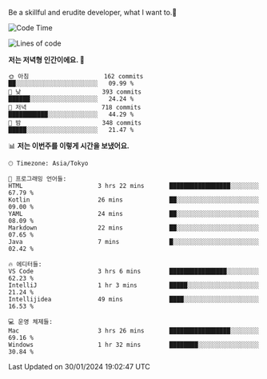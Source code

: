 Be a skillful and erudite developer, what I want to.👶

<!--START_SECTION:waka-->
![Code Time](http://img.shields.io/badge/Code%20Time-425%20hrs%2057%20mins-blue)

![Lines of code](https://img.shields.io/badge/%EC%A0%80%EB%8A%94%20%EC%97%AC%ED%83%9C%EA%B9%8C%EC%A7%80%20-756.1%20thousand%20%EC%A4%84%EC%9D%98%20%EC%BD%94%EB%93%9C%EB%A5%BC%20%EC%9E%91%EC%84%B1%ED%96%88%EC%96%B4%EC%9A%94.-blue)

**저는 저녁형 인간이에요. 🦉** 

```text
🌞 아침                     162 commits         ██░░░░░░░░░░░░░░░░░░░░░░░   09.99 % 
🌆 낮　                     393 commits         ██████░░░░░░░░░░░░░░░░░░░   24.24 % 
🌃 저녁                     718 commits         ███████████░░░░░░░░░░░░░░   44.29 % 
🌙 밤　                     348 commits         █████░░░░░░░░░░░░░░░░░░░░   21.47 % 
```


📊 **저는 이번주를 이렇게 시간을 보냈어요.** 

```text
🕑︎ Timezone: Asia/Tokyo

💬 프로그래밍 언어들: 
HTML                     3 hrs 22 mins       █████████████████░░░░░░░░   67.79 % 
Kotlin                   26 mins             ██░░░░░░░░░░░░░░░░░░░░░░░   09.00 % 
YAML                     24 mins             ██░░░░░░░░░░░░░░░░░░░░░░░   08.09 % 
Markdown                 22 mins             ██░░░░░░░░░░░░░░░░░░░░░░░   07.65 % 
Java                     7 mins              █░░░░░░░░░░░░░░░░░░░░░░░░   02.42 % 

🔥 에디터들: 
VS Code                  3 hrs 6 mins        ████████████████░░░░░░░░░   62.23 % 
IntelliJ                 1 hr 3 mins         █████░░░░░░░░░░░░░░░░░░░░   21.24 % 
Intellijidea             49 mins             ████░░░░░░░░░░░░░░░░░░░░░   16.53 % 

💻 운영 체제들: 
Mac                      3 hrs 26 mins       █████████████████░░░░░░░░   69.16 % 
Windows                  1 hr 32 mins        ████████░░░░░░░░░░░░░░░░░   30.84 % 
```


 Last Updated on 30/01/2024 19:02:47 UTC
<!--END_SECTION:waka-->
